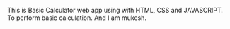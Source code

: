 This is Basic Calculator web app using with HTML, CSS and JAVASCRIPT.
To perform basic calculation.
And I am mukesh.